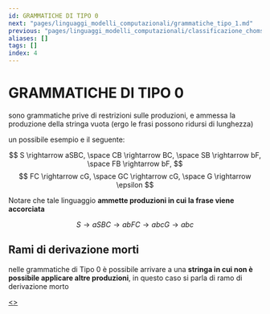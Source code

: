 ```yaml
---
id: GRAMMATICHE DI TIPO 0
next: "pages/linguaggi_modelli_computazionali/grammatiche_tipo_1.md"
previous: "pages/linguaggi_modelli_computazionali/classificazione_chomsky.md"
aliases: []
tags: []
index: 4
---
```

#  GRAMMATICHE DI TIPO 0

sono grammatiche prive di restrizioni sulle produzioni, e ammessa la produzione della stringa vuota (ergo le frasi possono ridursi di lunghezza)

un possibile esempio e il seguente:

$$
S \rightarrow aSBC, \space CB \rightarrow BC, \space SB \rightarrow bF, \space FB \rightarrow bF,
$$
$$
FC \rightarrow cG, \space GC \rightarrow cG, \space G \rightarrow \epsilon
$$

Notare che tale linguaggio **ammette produzioni in cui la frase viene accorciata**

$$
S \rightarrow aSBC\rightarrow abFC \rightarrow abcG \rightarrow abc
$$

## Rami di derivazione morti

nelle grammatiche di Tipo 0 è possibile arrivare a una **stringa in cui non è possibile applicare altre produzioni**, in questo caso si parla di ramo di derivazione morto

[<](pages/linguaggi_modelli_computazionali/classificazione_chomsky.md)[>](pages/linguaggi_modelli_computazionali/grammatiche_tipo_1.md)
